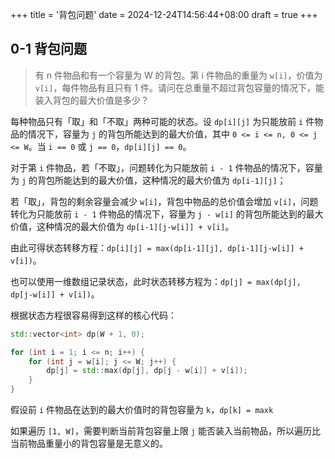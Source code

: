 +++
title = '背包问题'
date = 2024-12-24T14:56:44+08:00
draft = true
+++

## 0-1 背包问题

> 有 n 件物品和有一个容量为 W 的背包。第 i 件物品的重量为 `w[i]`，价值为 `v[i]`，每件物品有且只有 1 件。请问在总重量不超过背包容量的情况下，能装入背包的最大价值是多少？

每种物品只有「取」和「不取」两种可能的状态。设 `dp[i][j]` 为只能放前 `i` 件物品的情况下，容量为 `j` 的背包所能达到的最大价值，其中 `0 <= i <= n, 0 <= j <= W`。当 `i == 0` 或 `j == 0`，`dp[i][j] == 0`。

对于第 `i` 件物品，若「不取」，问题转化为只能放前 `i - 1` 件物品的情况下，容量为 `j` 的背包所能达到的最大价值，这种情况的最大价值为 `dp[i-1][j]`；

若「取」，背包的剩余容量会减少 `w[i]`，背包中物品的总价值会增加 `v[i]`，问题转化为只能放前 `i - 1` 件物品的情况下，容量为 `j - w[i]` 的背包所能达到的最大价值，这种情况的最大价值为 `dp[i-1][j-w[i]] + v[i]`。

由此可得状态转移方程：`dp[i][j] = max(dp[i-1][j], dp[i-1][j-w[i]] + v[i])`。

也可以使用一维数组记录状态，此时状态转移方程为：`dp[j] = max(dp[j], dp[j-w[i]] + v[i])`。

根据状态方程很容易得到这样的核心代码：

```cpp
std::vector<int> dp(W + 1, 0);

for (int i = 1; i <= n; i++) {
    for (int j = w[i]; j <= W; j++) {
        dp[j] = std::max(dp[j], dp[j - w[i]] + v[i]);
    }
}
```

假设前 `i` 件物品在达到的最大价值时的背包容量为 `k`，`dp[k] = maxk` 

如果遍历 `[1, W]`，需要判断当前背包容量上限 `j` 能否装入当前物品，所以遍历比当前物品重量小的背包容量是无意义的。
